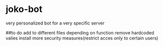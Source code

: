 # joko-bot
very personalized bot for a very specific server


##to do
add to different files depending on function
remove hardcoded valies
install more security measures(restrict acces only to certain users)
